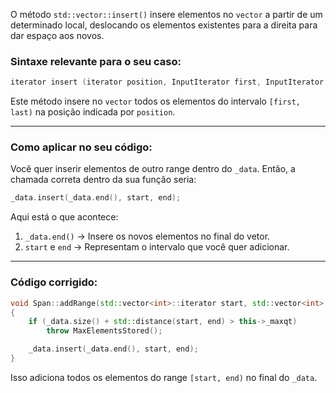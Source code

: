 O método `std::vector::insert()` insere elementos no `vector` a partir de um determinado local, deslocando os elementos existentes para a direita para dar espaço aos novos.

### Sintaxe relevante para o seu caso:
```cpp
iterator insert (iterator position, InputIterator first, InputIterator last);
```
Este método insere no `vector` todos os elementos do intervalo `[first, last)` na posição indicada por `position`.

---

### Como aplicar no seu código:
Você quer inserir elementos de outro range dentro do `_data`. Então, a chamada correta dentro da sua função seria:
```cpp
_data.insert(_data.end(), start, end);
```
Aqui está o que acontece:
1. `_data.end()` → Insere os novos elementos no final do vetor.
2. `start` e `end` → Representam o intervalo que você quer adicionar.

---

### Código corrigido:
```cpp
void Span::addRange(std::vector<int>::iterator start, std::vector<int>::iterator end)
{
    if (_data.size() + std::distance(start, end) > this->_maxqt)
        throw MaxElementsStored();

    _data.insert(_data.end(), start, end);
}
```
Isso adiciona todos os elementos do range `[start, end)` no final do `_data`.